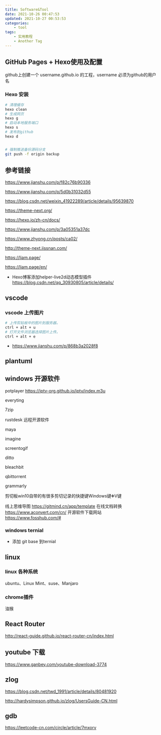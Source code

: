 ```yaml
---
title: Software&Tool
date: 2021-10-26 00:47:53
updated: 2021-10-27 00:53:53
categories: 
    - tool
tags: 
    - 实用教程
    - Another Tag
---
```



## GitHub Pages + Hexo使用及配置

github上创建一个  username.github.io 的工程，username 必须为github的用户名

<!--more-->

### Hexo 安装

```sh
# 清理缓存
hexo clean
# 生成网页
hexo g
# 启动本地服务端口
hexo s
# 发布到github
hexo d


# 强制推送备份源码分支
git push -f origin backup
```

## 参考链接

https://www.jianshu.com/p/f82c76b90336

https://www.jianshu.com/p/5d0b31032d55

https://blog.csdn.net/weixin_41922289/article/details/95639870

https://theme-next.org/

https://hexo.io/zh-cn/docs/

https://www.jianshu.com/p/3a05351a37dc

https://www.zhyong.cn/posts/ca02/

http://theme-next.iissnan.com/

https://liam.page/

https://liam.page/en/

- Hexo博客添加helper-live2d动态模型插件
https://blog.csdn.net/qq_30930805/article/details/

## vscode

### vscode 上传图片

```sh
# 上传剪贴板中的图片到服务器。
ctrl + alt + u
# 打开文件浏览器选择图片上传。
ctrl + alt + e

```
- https://www.jianshu.com/p/868b3a2028f8


## plantuml




## windows 开源软件

 potplayer 
https://iptv-org.github.io/iptv/index.m3u



everyting

7zip

rustdesk  远程开源软件

maya

imagine

screentogif

ditto

bleachbit

qbittorrent

grammarly

剪切板win10自带的有很多剪切记录的快捷键Windows键➕V键

线上思维导图
https://gitmind.cn/app/template
在线文档转换
https://www.aconvert.com/cn/
开源软件下载网站
https://www.fosshub.com/#

### windows ternial 
- 添加 git base 到ternial


## linux

### linux 各种系统

ubuntu、Linux Mint、suse、Manjaro

### chrome插件

油猴



## React Router


http://react-guide.github.io/react-router-cn/index.html


## youtube 下载
https://www.ganbey.com/youtube-download-3774



## zlog
https://blog.csdn.net/twd_1991/article/details/80481920

http://hardysimpson.github.io/zlog/UsersGuide-CN.html


## gdb

https://leetcode-cn.com/circle/article/7mxorv